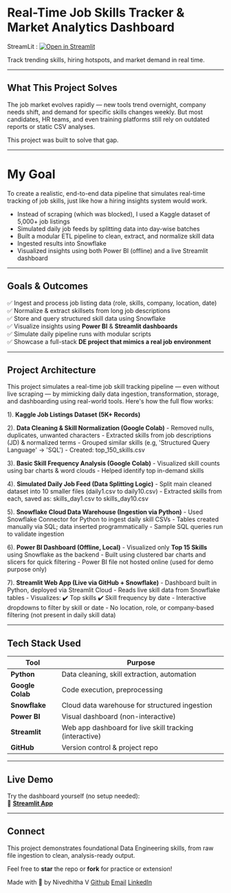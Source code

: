 #  Real-Time Job Skills Tracker & Market Analytics Dashboard

StreamLit :  [![Open in Streamlit](https://static.streamlit.io/badges/streamlit_badge_black_white.svg)](https://top-skills-dashboard-nivedhitha.streamlit.app/)
 
 Track trending skills, hiring hotspots, and market demand in real time.

---

##  What This Project Solves

The job market evolves rapidly — new tools trend overnight, company needs shift, and demand for specific skills changes weekly. But most candidates, HR teams, and even training platforms still rely on outdated reports or static CSV analyses.

This project was built to solve that gap.

---

# My Goal
To create a realistic, end-to-end data pipeline that simulates real-time tracking of job skills, just like how a hiring insights system would work.

- Instead of scraping (which was blocked), I used a Kaggle dataset of 5,000+ job listings
- Simulated daily job feeds by splitting data into day-wise batches
- Built a modular ETL pipeline to clean, extract, and normalize skill data
- Ingested results into Snowflake
- Visualized insights using both Power BI (offline) and a live Streamlit dashboard



---

## Goals & Outcomes

✅ Ingest and process job listing data (role, skills, company, location, date)  
✅ Normalize & extract skillsets from long job descriptions  
✅ Store and query structured skill data using Snowflake  
✅ Visualize insights using **Power BI** & **Streamlit dashboards**  
✅ Simulate daily pipeline runs with modular scripts  
✅ Showcase a full-stack **DE project that mimics a real job environment**
                 

---

##  Project Architecture

This project simulates a real-time job skill tracking pipeline — even without live scraping — by mimicking daily data ingestion, transformation, storage, and dashboarding using real-world tools. Here's how the full flow works:

1). **Kaggle Job Listings Dataset (5K+ Records)**

2). **Data Cleaning & Skill Normalization (Google Colab)**
       - Removed nulls, duplicates, unwanted characters
       - Extracted skills from job descriptions (JD) & normalized terms
       - Grouped similar skills (e.g, 'Structured Query Language' → 'SQL')
       - Created: top_150_skills.csv

3). **Basic Skill Frequency Analysis (Google Colab)**
       - Visualized skill counts using bar charts & word clouds
       - Helped identify top in-demand skills 

4). **Simulated Daily Job Feed (Data Splitting Logic)**
       - Split main cleaned dataset into 10 smaller files (daily1.csv to daily10.csv)
       - Extracted skills from each, saved as: skills_day1.csv to skills_day10.csv

5). **Snowflake Cloud Data Warehouse (Ingestion via Python)**
       - Used Snowflake Connector for Python to ingest daily skill CSVs
       - Tables created manually via SQL; data inserted programmatically
       - Sample SQL queries run to validate ingestion


6). **Power BI Dashboard (Offline, Local)**
       - Visualized only **Top 15 Skills** using Snowflake as the backend
       - Built using clustered bar charts and slicers for quick filtering
       - Power BI file not hosted online (used for demo purpose only)

 7). **Streamlit Web App (Live via GitHub + Snowflake)**
       - Dashboard built in Python, deployed via Streamlit Cloud
       - Reads live skill data from Snowflake tables
       - Visualizes:
         ✔️ Top skills
         ✔️ Skill frequency by date
       - Interactive dropdowns to filter by skill or date
       - No location, role, or company-based filtering (not present in daily skill data)


---

##  Tech Stack Used

| Tool           | Purpose                          |
|----------------|----------------------------------|
| **Python**     | Data cleaning, skill extraction, automation |
| **Google Colab** | Code execution, preprocessing |
| **Snowflake**  | Cloud data warehouse for structured ingestion |
| **Power BI**   | Visual dashboard (non-interactive) |
| **Streamlit**  | Web app dashboard for live skill tracking (interactive) |
| **GitHub**     | Version control & project repo |

---

##  Live Demo

Try the dashboard yourself (no setup needed):  
🔗 [**Streamlit App**](https://top-skills-dashboard-nivedhitha.streamlit.app/)

---

## Connect

This project demonstrates foundational Data Engineering skills, from raw file ingestion to clean, analysis-ready output.

Feel free to **star** the repo or **fork** for practice or extension!

Made with 💙 by Nivedhitha V 
[Github](https://github.com/Nivedhitha-V)
[Email](nivedhithav0407@gmail.com)
[LinkedIn](https://www.linkedin.com/in/nivedhitha-v/)
